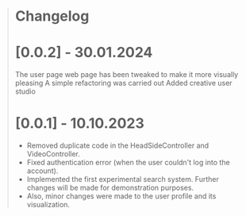 ># Changelog
> # [0.0.2] - 30.01.2024
> The user page web page has been tweaked to make it more visually pleasing
> A simple refactoring was carried out
> Added creative user studio
># [0.0.1] - 10.10.2023
>- Removed duplicate code in the HeadSideController and VideoController.
>- Fixed authentication error (when the user couldn't log into the account).
>- Implemented the first experimental search system. Further changes will be made for demonstration purposes.
>- Also, minor changes were made to the user profile and its visualization.
